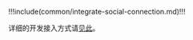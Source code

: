 <IntegrationDetailCard title="开始开发接入">

!!!include(common/integrate-social-connection.md)!!!

详细的开发接入方式请[见此](/guides/authentication/social/)。


</IntegrationDetailCard>